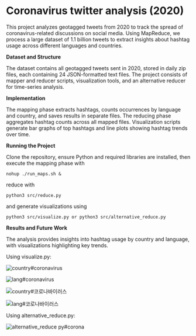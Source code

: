 # Coronavirus twitter analysis (2020)

This project analyzes geotagged tweets from 2020 to track the spread of coronavirus-related discussions on social media. Using MapReduce, we process a large dataset of 1.1 billion tweets to extract insights about hashtag usage across different languages and countries.

**Dataset and Structure**

The dataset contains all geotagged tweets sent in 2020, stored in daily zip files, each containing 24 JSON-formatted text files. The project consists of mapper and reducer scripts, visualization tools, and an alternative reducer for time-series analysis.

**Implementation**

The mapping phase extracts hashtags, counts occurrences by language and country, and saves results in separate files. The reducing phase aggregates hashtag counts across all mapped files. Visualization scripts generate bar graphs of top hashtags and line plots showing hashtag trends over time.

**Running the Project**

Clone the repository, ensure Python and required libraries are installed, then execute the mapping phase with 
```
nohup ./run_maps.sh &
```
reduce with 
```
python3 src/reduce.py
```
and generate visualizations using 
```
python3 src/visualize.py or python3 src/alternative_reduce.py
```

**Results and Future Work**

The analysis provides insights into hashtag usage by country and language, with visualizations highlighting key trends.

Using visualize.py:

![country#coronavirus](https://github.com/user-attachments/assets/a5ce2ae7-7335-4e16-9073-569df51e6aab)

![lang#coronavirus](https://github.com/user-attachments/assets/c0f3454b-a993-44ee-9549-e996ad9cc386)

![country#코로나바이러스](https://github.com/user-attachments/assets/e11a6d6c-ea4a-41b0-8c48-18233b3a3e0e)

![lang#코로나바이러스](https://github.com/user-attachments/assets/cddd07eb-20e9-48e4-b238-8b683adf1919)

Using alternative_reduce.py:

![alternative_reduce py#corona](https://github.com/user-attachments/assets/0945726e-3124-4b69-9be0-cefde67dd411)


